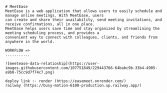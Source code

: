 
    # MeetEase
    MeetEase is a web application that allows users to easily schedule and manage online meetings. With MeetEase, users
    can create and share their availability, send meeting invitations, and receive confirmations, all in one place.
    MeetEase helps users save time and stay organized by streamlining the meeting scheduling process, and provides a
    convenient way to connect with colleagues, clients, and friends from anywhere in the world.
    
    WORKFLOW =>
    ...........
    
    ![meetease-data-relatioship](https://user-images.githubusercontent.com/107751849/229443766-64babc9b-33b4-4905-a9b0-75cc9d7f74c7.png)
    
    deploy link :- render (https://easemeet.onrender.com/)
    railway (https://busy-motion-6100-production.up.railway.app/)
